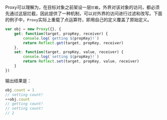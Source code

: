 <!-- ---x
title: ES6系列之Proxy
date: 2022-10-20
tags: ES6系列
set: ES6
--- -->

Proxy可以理解为，在目标对象之前架设一层`拦截`，外界对该对象的访问，都必须先通过这层拦截，因此提供了一种机制，可以对外界的访问进行过滤和改写。下面的例子中，`Proxy`实际上重载了点运算符，即用自己的定义覆盖了原始定义。

```javascript
var obj = new Proxy({}, {
    get: function(target, propKey, receiver) {
        console.log(`getting ${propKey}!`)
        return Reflect.get(target, propKey, receiver)
    },
    set: function(target, propKey, value, receiver) {
        console.log(`setting ${propKey}!`)
        return Reflect.set(target, propKey, value, receiver)
    }
})
```
输出结果是：
```javascript
obj.count = 1
// setting count!
++obj.count
// getting count!
// setting count!
// 2
```
